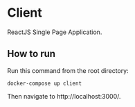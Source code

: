 # Client
ReactJS Single Page Application.

## How to run
Run this command from the root directory:
```
docker-compose up client
```

Then navigate to http://localhost:3000/.
